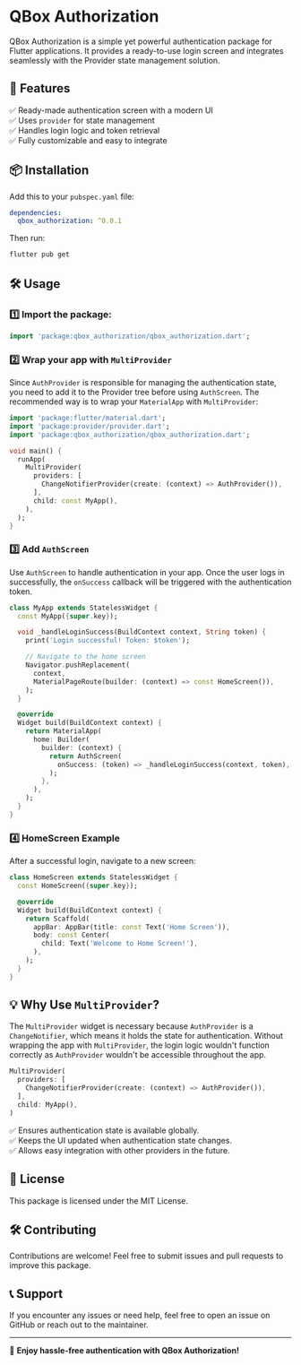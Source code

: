 # QBox Authorization

QBox Authorization is a simple yet powerful authentication package for Flutter applications. It provides a ready-to-use login screen and integrates seamlessly with the Provider state management solution.

## 🚀 Features

✅ Ready-made authentication screen with a modern UI  
✅ Uses `provider` for state management  
✅ Handles login logic and token retrieval  
✅ Fully customizable and easy to integrate

## 📦 Installation

Add this to your `pubspec.yaml` file:

```yaml
dependencies:
  qbox_authorization: ^0.0.1
```

Then run:

```sh
flutter pub get
```

## 🛠 Usage

### 1️⃣ Import the package:

```dart
import 'package:qbox_authorization/qbox_authorization.dart';
```

### 2️⃣ Wrap your app with `MultiProvider`

Since `AuthProvider` is responsible for managing the authentication state, you need to add it to the Provider tree before using `AuthScreen`. The recommended way is to wrap your `MaterialApp` with `MultiProvider`:

```dart
import 'package:flutter/material.dart';
import 'package:provider/provider.dart';
import 'package:qbox_authorization/qbox_authorization.dart';

void main() {
  runApp(
    MultiProvider(
      providers: [
        ChangeNotifierProvider(create: (context) => AuthProvider()),
      ],
      child: const MyApp(),
    ),
  );
}
```

### 3️⃣ Add `AuthScreen`

Use `AuthScreen` to handle authentication in your app. Once the user logs in successfully, the `onSuccess` callback will be triggered with the authentication token.

```dart
class MyApp extends StatelessWidget {
  const MyApp({super.key});

  void _handleLoginSuccess(BuildContext context, String token) {
    print('Login successful! Token: $token');

    // Navigate to the home screen
    Navigator.pushReplacement(
      context,
      MaterialPageRoute(builder: (context) => const HomeScreen()),
    );
  }

  @override
  Widget build(BuildContext context) {
    return MaterialApp(
      home: Builder(
        builder: (context) {
          return AuthScreen(
            onSuccess: (token) => _handleLoginSuccess(context, token),
          );
        },
      ),
    );
  }
}
```

### 4️⃣ HomeScreen Example

After a successful login, navigate to a new screen:

```dart
class HomeScreen extends StatelessWidget {
  const HomeScreen({super.key});

  @override
  Widget build(BuildContext context) {
    return Scaffold(
      appBar: AppBar(title: const Text('Home Screen')),
      body: const Center(
        child: Text('Welcome to Home Screen!'),
      ),
    );
  }
}
```

## 💡 Why Use `MultiProvider`?

The `MultiProvider` widget is necessary because `AuthProvider` is a `ChangeNotifier`, which means it holds the state for authentication. Without wrapping the app with `MultiProvider`, the login logic wouldn't function correctly as `AuthProvider` wouldn't be accessible throughout the app.

```dart
MultiProvider(
  providers: [
    ChangeNotifierProvider(create: (context) => AuthProvider()),
  ],
  child: MyApp(),
)
```

✅ Ensures authentication state is available globally.  
✅ Keeps the UI updated when authentication state changes.  
✅ Allows easy integration with other providers in the future.

## 📜 License

This package is licensed under the MIT License.

## 🛠 Contributing

Contributions are welcome! Feel free to submit issues and pull requests to improve this package.

## 📞 Support

If you encounter any issues or need help, feel free to open an issue on GitHub or reach out to the maintainer.

---

🚀 **Enjoy hassle-free authentication with QBox Authorization!**

